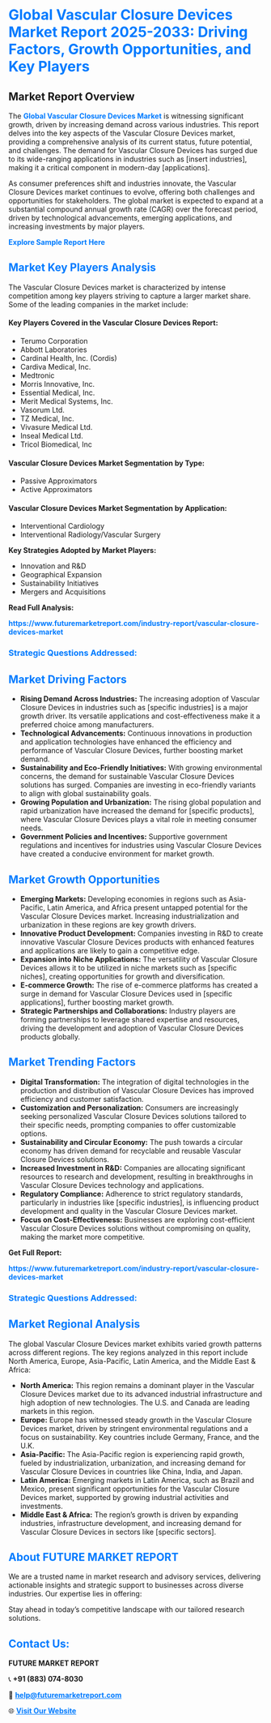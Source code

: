 <h1 style="color: #007BFF;">Global Vascular Closure Devices Market Report 2025-2033: Driving Factors, Growth Opportunities, and Key Players</h1>

<section id="overview">
<h2>Market Report Overview</h2>
<p>The <a href="https://www.futuremarketreport.com/industry-report/vascular-closure-devices-market" style="color: #007BFF; text-decoration: none;"><strong>Global Vascular Closure Devices Market</strong></a> is witnessing significant growth, driven by increasing demand across various industries. This report delves into the key aspects of the Vascular Closure Devices market, providing a comprehensive analysis of its current status, future potential, and challenges. The demand for Vascular Closure Devices has surged due to its wide-ranging applications in industries such as [insert industries], making it a critical component in modern-day [applications].</p>
<p>As consumer preferences shift and industries innovate, the Vascular Closure Devices market continues to evolve, offering both challenges and opportunities for stakeholders. The global market is expected to expand at a substantial compound annual growth rate (CAGR) over the forecast period, driven by technological advancements, emerging applications, and increasing investments by major players.</p>
</section>

<section id="overview">
<p><a href="https://www.futuremarketreport.com/request-sample/reportId=105276" style="color: #007BFF; text-decoration: none;"><strong>Explore Sample Report Here</strong></a></p>
</section>

<section id="key-players">
<h2 style="color: #007BFF;">Market Key Players Analysis</h2>
<p>The Vascular Closure Devices market is characterized by intense competition among key players striving to capture a larger market share. Some of the leading companies in the market include:</p>
<h4>Key Players Covered in the Vascular Closure Devices Report:</h4>
<ul><li>Terumo Corporation</li><li>Abbott Laboratories</li><li>Cardinal Health, Inc. (Cordis)</li><li>Cardiva Medical, Inc.</li><li>Medtronic</li><li>Morris Innovative, Inc.</li><li>Essential Medical, Inc.</li><li>Merit Medical Systems, Inc.</li><li>Vasorum Ltd.</li><li>TZ Medical, Inc.</li><li>Vivasure Medical Ltd.</li><li>Inseal Medical Ltd.</li><li>Tricol Biomedical, Inc</li></ul>
<h4>Vascular Closure Devices Market Segmentation by Type:</h4>
<ul><li>Passive Approximators</li><li>Active Approximators</li></ul>

<h4>Vascular Closure Devices Market Segmentation by Application:</h4>
<ul><li>Interventional Cardiology</li><li>Interventional Radiology/Vascular Surgery</li></ul>
<p><strong>Key Strategies Adopted by Market Players:</strong></p>
<ul>
<li>Innovation and R&D</li>
<li>Geographical Expansion</li>
<li>Sustainability Initiatives</li>
<li>Mergers and Acquisitions</li>
</ul>
</section>

<section>
<p><strong>Read Full Analysis: </strong></p><a href="https://www.futuremarketreport.com/industry-report/vascular-closure-devices-market" style="color: #007BFF; text-decoration: none;"><strong>https://www.futuremarketreport.com/industry-report/vascular-closure-devices-market</strong></a>
<h3 style="color: #007BFF;">Strategic Questions Addressed:</h3>
</section>

<section id="driving-factors">
<h2 style="color: #007BFF;">Market Driving Factors</h2>
<ul>
<li><strong>Rising Demand Across Industries:</strong> The increasing adoption of Vascular Closure Devices in industries such as [specific industries] is a major growth driver. Its versatile applications and cost-effectiveness make it a preferred choice among manufacturers.</li>
<li><strong>Technological Advancements:</strong> Continuous innovations in production and application technologies have enhanced the efficiency and performance of Vascular Closure Devices, further boosting market demand.</li>
<li><strong>Sustainability and Eco-Friendly Initiatives:</strong> With growing environmental concerns, the demand for sustainable Vascular Closure Devices solutions has surged. Companies are investing in eco-friendly variants to align with global sustainability goals.</li>
<li><strong>Growing Population and Urbanization:</strong> The rising global population and rapid urbanization have increased the demand for [specific products], where Vascular Closure Devices plays a vital role in meeting consumer needs.</li>
<li><strong>Government Policies and Incentives:</strong> Supportive government regulations and incentives for industries using Vascular Closure Devices have created a conducive environment for market growth.</li>
</ul>
</section>

<section id="growth-opportunities">
<h2 style="color: #007BFF;">Market Growth Opportunities</h2>
<ul>
<li><strong>Emerging Markets:</strong> Developing economies in regions such as Asia-Pacific, Latin America, and Africa present untapped potential for the Vascular Closure Devices market. Increasing industrialization and urbanization in these regions are key growth drivers.</li>
<li><strong>Innovative Product Development:</strong> Companies investing in R&D to create innovative Vascular Closure Devices products with enhanced features and applications are likely to gain a competitive edge.</li>
<li><strong>Expansion into Niche Applications:</strong> The versatility of Vascular Closure Devices allows it to be utilized in niche markets such as [specific niches], creating opportunities for growth and diversification.</li>
<li><strong>E-commerce Growth:</strong> The rise of e-commerce platforms has created a surge in demand for Vascular Closure Devices used in [specific applications], further boosting market growth.</li>
<li><strong>Strategic Partnerships and Collaborations:</strong> Industry players are forming partnerships to leverage shared expertise and resources, driving the development and adoption of Vascular Closure Devices products globally.</li>
</ul>
</section>

<section id="trending-factors">
<h2 style="color: #007BFF;">Market Trending Factors</h2>
<ul>
<li><strong>Digital Transformation:</strong> The integration of digital technologies in the production and distribution of Vascular Closure Devices has improved efficiency and customer satisfaction.</li>
<li><strong>Customization and Personalization:</strong> Consumers are increasingly seeking personalized Vascular Closure Devices solutions tailored to their specific needs, prompting companies to offer customizable options.</li>
<li><strong>Sustainability and Circular Economy:</strong> The push towards a circular economy has driven demand for recyclable and reusable Vascular Closure Devices solutions.</li>
<li><strong>Increased Investment in R&D:</strong> Companies are allocating significant resources to research and development, resulting in breakthroughs in Vascular Closure Devices technology and applications.</li>
<li><strong>Regulatory Compliance:</strong> Adherence to strict regulatory standards, particularly in industries like [specific industries], is influencing product development and quality in the Vascular Closure Devices market.</li>
<li><strong>Focus on Cost-Effectiveness:</strong> Businesses are exploring cost-efficient Vascular Closure Devices solutions without compromising on quality, making the market more competitive.</li>
</ul>
</section>

<section>
<p><strong>Get Full Report: </strong></p><a href="https://www.futuremarketreport.com/industry-report/vascular-closure-devices-market" style="color: #007BFF; text-decoration: none;"><strong>https://www.futuremarketreport.com/industry-report/vascular-closure-devices-market</strong></a>
<h3 style="color: #007BFF;">Strategic Questions Addressed:</h3>
</section>


<section id="regional-analysis">
<h2 style="color: #007BFF;">Market Regional Analysis</h2>
<p>The global Vascular Closure Devices market exhibits varied growth patterns across different regions. The key regions analyzed in this report include North America, Europe, Asia-Pacific, Latin America, and the Middle East & Africa:</p>
<ul>
<li><strong>North America:</strong> This region remains a dominant player in the Vascular Closure Devices market due to its advanced industrial infrastructure and high adoption of new technologies. The U.S. and Canada are leading markets in this region.</li>
<li><strong>Europe:</strong> Europe has witnessed steady growth in the Vascular Closure Devices market, driven by stringent environmental regulations and a focus on sustainability. Key countries include Germany, France, and the U.K.</li>
<li><strong>Asia-Pacific:</strong> The Asia-Pacific region is experiencing rapid growth, fueled by industrialization, urbanization, and increasing demand for Vascular Closure Devices in countries like China, India, and Japan.</li>
<li><strong>Latin America:</strong> Emerging markets in Latin America, such as Brazil and Mexico, present significant opportunities for the Vascular Closure Devices market, supported by growing industrial activities and investments.</li>
<li><strong>Middle East & Africa:</strong> The region’s growth is driven by expanding industries, infrastructure development, and increasing demand for Vascular Closure Devices in sectors like [specific sectors].</li>
</ul>
</section>

<footer>
<h2 style="color: #007BFF;">About FUTURE MARKET REPORT</h2>
<p>We are a trusted name in market research and advisory services, delivering actionable insights and strategic support to businesses across diverse industries. Our expertise lies in offering:</p>

<p>Stay ahead in today’s competitive landscape with our tailored research solutions.</p>

<h2 style="color: #007BFF;">Contact Us:</h2>
<p><strong>FUTURE MARKET REPORT</strong></p>
<p>📞 <strong>+91 (883) 074-8030</strong></p>
<p>📧 <strong><a href="mailto:help@futuremarketreport.com" style="color: #007BFF;">help@futuremarketreport.com</a></strong></p>
<p>🌐 <strong><a href="https://www.futuremarketreport.com/" style="color: #007BFF;">Visit Our Website</a></strong></p>
</footer>